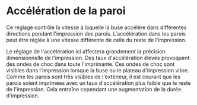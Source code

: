 Accélération de la paroi
====
Ce réglage contrôle la vitesse à laquelle la buse accélère dans différentes directions pendant l'impression des parois. L'accélération dans les parois peut être réglée à une vitesse différente de celle du reste de l'impression.

Le réglage de l'accélération ici affectera grandement la précision dimensionnelle de l'impression. Des taux d'accélération élevés provoquent des ondes de choc dans toute l'imprimante. Ces ondes de choc sont visibles dans l'impression lorsque la buse ou le plateau d'impression vibre. Comme les parois sont très visibles de l'extérieur, il est courant que les parois soient imprimées avec un taux d'accélération plus faible que le reste de l'impression. Cela entraîne cependant une augmentation de la durée d'impression.
